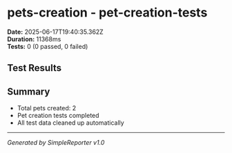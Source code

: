 # pets-creation - pet-creation-tests

**Date:** 2025-06-17T19:40:35.362Z  
**Duration:** 11368ms  
**Tests:** 0 (0 passed, 0 failed)

## Test Results



## Summary

- Total pets created: 2
- Pet creation tests completed
- All test data cleaned up automatically

---
*Generated by SimpleReporter v1.0*
